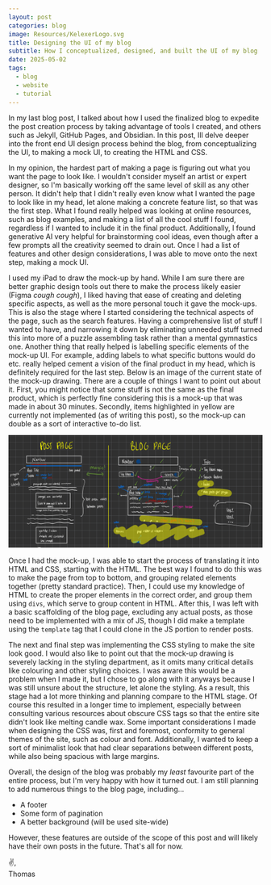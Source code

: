 ```yaml
---
layout: post
categories: blog
image: Resources/KelexerLogo.svg
title: Designing the UI of my blog
subtitle: How I conceptualized, designed, and built the UI of my blog
date: 2025-05-02
tags:
  - blog
  - website
  - tutorial
---
```

In my last blog post, I talked about how I used the finalized blog to expedite the post creation process by taking advantage of tools I created, and others such as Jekyll, GitHub Pages, and Obsidian. In this post, Ill delve deeper into the front end UI design process behind the blog, from conceptualizing the UI, to making a mock UI, to creating the HTML and CSS.

In my opinion, the hardest part of making a page is figuring out what you want the page to look like. I wouldn't consider myself an artist or expert designer, so I'm basically working off the same level of skill as any other person. It didn't help that I didn't really even know what I wanted the page to look like in my head, let alone making a concrete feature list, so that was the first step. What I found really helped was looking at online resources, such as blog examples, and making a list of all the cool stuff I found, regardless if I wanted to include it in the final product. Additionally, I found generative AI very helpful for brainstorming cool ideas, even though after a few prompts all the creativity seemed to drain out. Once I had a list of features and other design considerations, I was able to move onto the next step, making a mock UI.

I used my iPad to draw the mock-up by hand. While I am sure there are better graphic design tools out there to make the process likely easier (Figma *cough cough*), I liked having that ease of creating and deleting specific aspects, as well as the more personal touch it gave the mock-ups. This is also the stage where I started considering the technical aspects of the page, such as the search features. Having a comprehensive list of stuff I wanted to have, and narrowing it down by eliminating unneeded stuff turned this into more of a puzzle assembling task rather than a mental gymnastics one. Another thing that really helped is labelling specific elements of the mock-up UI. For example, adding labels to what specific buttons would do etc. really helped cement a vision of the final product in my head, which is definitely required for the last step. Below is an image of the current state of the mock-up drawing. There are a couple of things I want to point out about it. First, you might notice that some stuff is not the same as the final product, which is perfectly fine considering this is a mock-up that was made in about 30 minutes. Secondly, items highlighted in yellow are currently not implemented (as of writing this post), so the mock-up can double as a sort of interactive to-do list.

![Blog UI Mockup](/Resources/BlogResources/2025-05-02-BlogDesignProcess2/Mockup.png)

Once I had the mock-up, I was able to start the process of translating it into HTML and CSS, starting with the HTML. The best way I found to do this was to make the page from top to bottom, and grouping related elements together (pretty standard practice). Then, I could use my knowledge of HTML to create the proper elements in the correct order, and group them using `divs`, which serve to group content in HTML. After this, I was left with a basic scaffolding of the blog page, excluding any actual posts, as those need to be implemented with a mix of JS, though I did make a template using the `template` tag that I could clone in the JS portion to render posts.

The next and final step was implementing the CSS styling to make the site look good. I would also like to point out that the mock-up drawing is severely lacking in the styling department, as it omits many critical details like colouring and other styling choices. I was aware this would be a problem when I made it, but I chose to go along with it anyways because I was still unsure about the structure, let alone the styling. As a result, this stage had a lot more thinking and planning compare to the HTML stage. Of course this resulted in a longer time to implement, especially between consulting various resources about obscure CSS tags so that the entire site didn't look like melting candle wax. Some important considerations I made when designing the CSS was, first and foremost, conformity to general themes of the site, such as colour and font. Additionally, I wanted to keep a sort of minimalist look that had clear separations between different posts, while also being spacious with large margins.

Overall, the design of the blog was probably my *least* favourite part of the entire process, but I'm very happy with how it turned out. I am still planning to add numerous things to the blog page, including...

- A footer
- Some form of pagination
- A better background (will be used site-wide)

However, these features are outside of the scope of this post and will likely have their own posts in the future. That's all for now.

✌️,<br>Thomas
